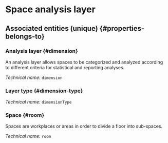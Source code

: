 # Space analysis layer
<!--- THIS FILE IS GENERATED PLEASE DO NOT EDIT IT DIRECTLY --->



<OH code="dimensionRoom"/>







## Associated entities (unique) {#properties-belongs-to}

### Analysis layer {#dimension}

An analysis layer allows spaces to be categorized and analyzed according to different criteria for statistical and reporting analyses.

*Technical name:* ```dimension```
<PH code="dimensionRoom:dimension"/>

### Layer type {#dimension-type}



*Technical name:* ```dimensionType```
<PH code="dimensionRoom:dimensionType"/>

### Space {#room}

Spaces are workplaces or areas in order to divide a floor into sub-spaces.

*Technical name:* ```room```
<PH code="dimensionRoom:room"/>





